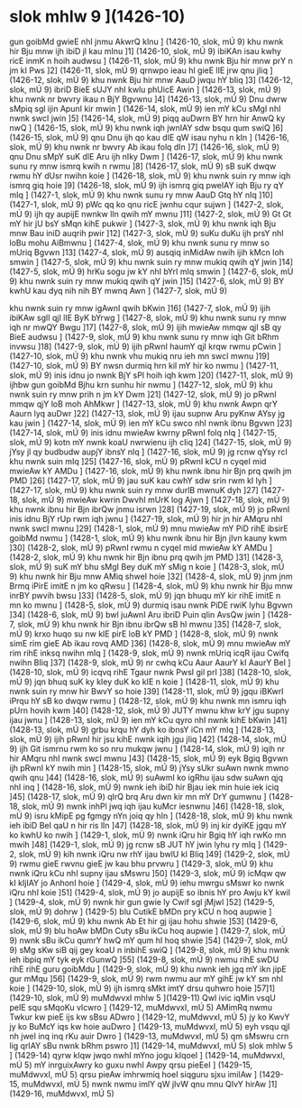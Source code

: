 # slok mhlw 9 ](1426-10)

gun goibMd gwieE nhI jnmu AkwrQ kInu ] (1426-10, slok, mÚ 9)
khu nwnk hir Bju mnw ijh ibiD jl kau mInu ]1] (1426-10, slok, mÚ 9)
ibiKAn isau kwhy ricE inmK n hoih audwsu ] (1426-11, slok, mÚ 9)
khu nwnk Bju hir mnw prY n jm kI Pws ]2] (1426-11, slok, mÚ 9)
qrnwpo ieau hI gieE lIE jrw qnu jIiq ] (1426-12, slok, mÚ 9)
khu nwnk Bju hir mnw AauD jwqu hY bIiq ]3] (1426-12, slok, mÚ 9)
ibriD BieE sUJY nhI kwlu phUicE Awin ] (1426-13, slok, mÚ 9)
khu nwnk nr bwvry ikau n BjY Bgvwnu ]4] (1426-13, slok, mÚ 9)
Dnu dwrw sMpiq sgl ijin ApunI kir mwin ] (1426-14, slok, mÚ 9)
ien mY kCu sMgI nhI nwnk swcI jwin ]5] (1426-14, slok, mÚ 9)
piqq auDwrn BY hrn hir AnwQ ky nwQ ] (1426-15, slok, mÚ 9)
khu nwnk iqh jwnIAY sdw bsqu qum swiQ ]6] (1426-15, slok, mÚ 9)
qnu Dnu ijh qo kau dIE qW isau nyhu n kIn ] (1426-16, slok, mÚ 9)
khu nwnk nr bwvry Ab ikau folq dIn ]7] (1426-16, slok, mÚ 9)
qnu Dnu sMpY suK dIE Aru ijh nIky Dwm ] (1426-17, slok, mÚ 9)
khu nwnk sunu ry mnw ismrq kwih n rwmu ]8] (1426-17, slok, mÚ 9)
sB suK dwqw rwmu hY dUsr nwihn koie ] (1426-18, slok, mÚ 9)
khu nwnk suin ry mnw iqh ismrq giq hoie ]9] (1426-18, slok, mÚ 9)
ijh ismrq giq pweIAY iqh Bju ry qY mIq ] (1427-1, slok, mÚ 9)
khu nwnk sunu ry mnw AauD Gtq hY nIq ]10] (1427-1, slok, mÚ 9)
pWc qq ko qnu ricE jwnhu cqur sujwn ] (1427-2, slok, mÚ 9)
ijh qy aupijE nwnkw lIn qwih mY mwnu ]11] (1427-2, slok, mÚ 9)
Gt Gt mY hir jU bsY sMqn kihE pukwir ] (1427-3, slok, mÚ 9)
khu nwnk iqh Bju mnw Bau iniD auqrih pwir ]12] (1427-3, slok, mÚ 9)
suKu duKu ijh prsY nhI loBu mohu AiBmwnu ] (1427-4, slok, mÚ 9)
khu nwnk sunu ry mnw so mUriq Bgvwn ]13] (1427-4, slok, mÚ 9)
ausqiq inMidAw nwih ijih kMcn loh smwin ] (1427-5, slok, mÚ 9)
khu nwnk suin ry mnw mukiq qwih qY jwin ]14] (1427-5, slok, mÚ 9)
hrKu sogu jw kY nhI bYrI mIq smwin ] (1427-6, slok, mÚ 9)
khu nwnk suin ry mnw mukiq qwih qY jwin ]15] (1427-6, slok, mÚ 9)
BY kwhU kau dyq nih nih BY mwnq Awn ] (1427-7, slok, mÚ 9)

khu nwnk suin ry mnw igAwnI qwih bKwin ]16] (1427-7, slok, mÚ 9)
ijih ibiKAw sglI qjI lIE ByK bYrwg ] (1427-8, slok, mÚ 9)
khu nwnk sunu ry mnw iqh nr mwQY Bwgu ]17] (1427-8, slok, mÚ 9)
ijih mwieAw mmqw qjI sB qy BieE audwsu ] (1427-9, slok, mÚ 9)
khu nwnk sunu ry mnw iqh Git bRhm invwsu ]18] (1427-9, slok, mÚ 9)
ijih pRwnI haumY qjI krqw rwmu pCwin ] (1427-10, slok, mÚ 9)
khu nwnk vhu mukiq nru ieh mn swcI mwnu ]19] (1427-10, slok, mÚ 9)
BY nwsn durmiq hrn kil mY hir ko nwmu ] (1427-11, slok, mÚ 9)
inis idnu jo nwnk BjY sPl hoih iqh kwm ]20] (1427-11, slok, mÚ 9)
ijhbw gun goibMd Bjhu krn sunhu hir nwmu ] (1427-12, slok, mÚ 9)
khu nwnk suin ry mnw prih n jm kY Dwm ]21] (1427-12, slok, mÚ 9)
jo pRwnI mmqw qjY loB moh AhMkwr ] (1427-13, slok, mÚ 9)
khu nwnk Awpn qrY Aaurn lyq auDwr ]22] (1427-13, slok, mÚ 9)
ijau supnw Aru pyKnw AYsy jg kau jwin ] (1427-14, slok, mÚ 9)
ien mY kCu swco nhI nwnk ibnu Bgvwn ]23] (1427-14, slok, mÚ 9)
inis idnu mwieAw kwrny pRwnI folq nIq ] (1427-15, slok, mÚ 9)
kotn mY nwnk koaU nwrwienu ijh cIiq ]24] (1427-15, slok, mÚ 9)
jYsy jl qy budbudw aupjY ibnsY nIq ] (1427-16, slok, mÚ 9)
jg rcnw qYsy rcI khu nwnk suin mIq ]25] (1427-16, slok, mÚ 9)
pRwnI kCU n cyqeI mid mwieAw kY AMDu ] (1427-16, slok, mÚ 9)
khu nwnk ibnu hir Bjn prq qwih jm PMD ]26] (1427-17, slok, mÚ 9)
jau suK kau cwhY sdw srin rwm kI lyh ] (1427-17, slok, mÚ 9)
khu nwnk suin ry mnw durlB mwnuK dyh ]27] (1427-18, slok, mÚ 9)
mwieAw kwrin DwvhI mUrK log Ajwn ] (1427-18, slok, mÚ 9)
khu nwnk ibnu hir Bjn ibrQw jnmu isrwn ]28] (1427-19, slok, mÚ 9)
jo pRwnI inis idnu BjY rUp rwm iqh jwnu ] (1427-19, slok, mÚ 9)
hir jn hir AMqru nhI nwnk swcI mwnu ]29] (1428-1, slok, mÚ 9)
mnu mwieAw mY PiD rihE ibsirE goibMd nwmu ] (1428-1, slok, mÚ 9)
khu nwnk ibnu hir Bjn jIvn kauny kwm ]30] (1428-2, slok, mÚ 9)
pRwnI rwmu n cyqeI mid mwieAw kY AMDu ] (1428-2, slok, mÚ 9)
khu nwnk hir Bjn ibnu prq qwih jm PMD ]31] (1428-3, slok, mÚ 9)
suK mY bhu sMgI Bey duK mY sMig n koie ] (1428-3, slok, mÚ 9)
khu nwnk hir Bju mnw AMiq shweI hoie ]32] (1428-4, slok, mÚ 9)
jnm jnm Brmq iPirE imitE n jm ko qRwsu ] (1428-4, slok, mÚ 9)
khu nwnk hir Bju mnw inrBY pwvih bwsu ]33] (1428-5, slok, mÚ 9)
jqn bhuqu mY kir rihE imitE n mn ko mwnu ] (1428-5, slok, mÚ 9)
durmiq isau nwnk PiDE rwiK lyhu Bgvwn ]34] (1428-6, slok, mÚ 9)
bwl juAwnI Aru ibriD Puin qIin AvsQw jwin ] (1428-7, slok, mÚ 9)
khu nwnk hir Bjn ibnu ibrQw sB hI mwnu ]35] (1428-7, slok, mÚ 9)
krxo huqo su nw kIE pirE loB kY PMD ] (1428-8, slok, mÚ 9)
nwnk simE rim gieE Ab ikau rovq AMD ]36] (1428-8, slok, mÚ 9)
mnu mwieAw mY rim rihE inksq nwihn mIq ] (1428-9, slok, mÚ 9)
nwnk mUriq icqR ijau Cwifq nwihn BIiq ]37] (1428-9, slok, mÚ 9)
nr cwhq kCu Aaur AaurY kI AaurY BeI ] (1428-10, slok, mÚ 9)
icqvq rihE Tgaur nwnk PwsI gil prI ]38] (1428-10, slok, mÚ 9)
jqn bhuq suK ky kIey duK ko kIE n koie ] (1428-11, slok, mÚ 9)
khu nwnk suin ry mnw hir BwvY so hoie ]39] (1428-11, slok, mÚ 9)
jgqu iBKwrI iPrqu hY sB ko dwqw rwmu ] (1428-12, slok, mÚ 9)
khu nwnk mn ismru iqh pUrn hovih kwm ]40] (1428-12, slok, mÚ 9)
JUTY mwnu khw krY jgu supny ijau jwnu ] (1428-13, slok, mÚ 9)
ien mY kCu qyro nhI nwnk kihE bKwin ]41] (1428-13, slok, mÚ 9)
grbu krqu hY dyh ko ibnsY iCn mY mIq ] (1428-13, slok, mÚ 9)
ijih pRwnI hir jsu kihE nwnk iqih jgu jIiq ]42] (1428-14, slok, mÚ 9)
ijh Git ismrnu rwm ko so nru mukqw jwnu ] (1428-14, slok, mÚ 9)
iqih nr hir AMqru nhI nwnk swcI mwnu ]43] (1428-15, slok, mÚ 9)
eyk Bgiq Bgvwn ijh pRwnI kY nwih min ] (1428-15, slok, mÚ 9)
jYsy sUkr suAwn nwnk mwno qwih qnu ]44] (1428-16, slok, mÚ 9)
suAwmI ko igRhu ijau sdw suAwn qjq nhI inq ] (1428-16, slok, mÚ 9)
nwnk ieh ibiD hir Bjau iek min huie iek iciq ]45] (1428-17, slok, mÚ 9)
qIrQ brq Aru dwn kir mn mY DrY gumwnu ] (1428-18, slok, mÚ 9)
nwnk inhPl jwq iqh ijau kuMcr iesnwnu ]46] (1428-18, slok, mÚ 9)
isru kMipE pg fgmgy nYn joiq qy hIn ] (1428-18, slok, mÚ 9)
khu nwnk ieh ibiD BeI qaU n hir ris lIn ]47] (1428-18, slok, mÚ 9)
inj kir dyiKE jgqu mY ko kwhU ko nwih ] (1429-1, slok, mÚ 9)
nwnk iQru hir Bgiq hY iqh rwKo mn mwih ]48] (1429-1, slok, mÚ 9)
jg rcnw sB JUT hY jwin lyhu ry mIq ] (1429-2, slok, mÚ 9)
kih nwnk iQru nw rhY ijau bwlU kI BIiq ]49] (1429-2, slok, mÚ 9)
rwmu gieE rwvnu gieE jw kau bhu prvwru ] (1429-3, slok, mÚ 9)
khu nwnk iQru kCu nhI supny ijau sMswru ]50] (1429-3, slok, mÚ 9)
icMqw qw kI kIjIAY jo AnhonI hoie ] (1429-4, slok, mÚ 9)
iehu mwrgu sMswr ko nwnk iQru nhI koie ]51] (1429-4, slok, mÚ 9)
jo aupijE so ibnis hY pro Awju kY kwil ] (1429-4, slok, mÚ 9)
nwnk hir gun gwie ly Cwif sgl jMjwl ]52] (1429-5, slok, mÚ 9)
dohrw ] (1429-5)
blu CutikE bMDn pry kCU n hoq aupwie ] (1429-6, slok, mÚ 9)
khu nwnk Ab Et hir gj ijau hohu shwie ]53] (1429-6, slok, mÚ 9)
blu hoAw bMDn Cuty sBu ikCu hoq aupwie ] (1429-7, slok, mÚ 9)
nwnk sBu ikCu qumrY hwQ mY qum hI hoq shwie ]54] (1429-7, slok, mÚ 9)
sMg sKw siB qij gey koaU n inbihE swiQ ] (1429-8, slok, mÚ 9)
khu nwnk ieh ibpiq mY tyk eyk rGunwQ ]55] (1429-8, slok, mÚ 9)
nwmu rihE swDU rihE rihE guru goibMdu ] (1429-9, slok, mÚ 9)
khu nwnk ieh jgq mY ikn jipE gur mMqu ]56] (1429-9, slok, mÚ 9)
rwm nwmu aur mY gihE jw kY sm nhI koie ] (1429-10, slok, mÚ 9)
ijh ismrq sMkt imtY drsu quhwro hoie ]57]1] (1429-10, slok, mÚ 9)
muMdwvxI mhlw 5 ](1429-11)
Qwl ivic iqMin vsqU peIE squ sMqoKu vIcwro ] (1429-12, muMdwvxI, mÚ 5)
AMimRq nwmu Twkur kw pieE ijs kw sBsu ADwro ] (1429-12, muMdwvxI, mÚ 5)
jy ko KwvY jy ko BuMcY iqs kw hoie auDwro ] (1429-13, muMdwvxI, mÚ 5)
eyh vsqu qjI nh jweI inq inq rKu auir Dwro ] (1429-13, muMdwvxI, mÚ 5)
qm sMswru crn lig qrIAY sBu nwnk bRhm pswro ]1] (1429-14, muMdwvxI, mÚ 5)
slok mhlw 5 ] (1429-14)
qyrw kIqw jwqo nwhI mYno jogu kIqoeI ] (1429-14, muMdwvxI, mÚ 5)
mY inrguixAwry ko guxu nwhI Awpy qrsu pieEeI ] (1429-15, muMdwvxI, mÚ 5)
qrsu pieAw imhrwmiq hoeI siqguru sjxu imilAw ] (1429-15, muMdwvxI, mÚ 5)
nwnk nwmu imlY qW jIvW qnu mnu QIvY hirAw ]1] (1429-16, muMdwvxI, mÚ 5)



